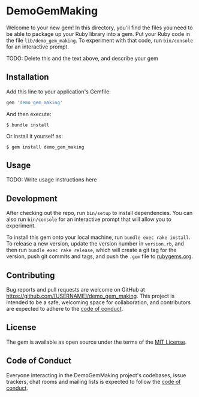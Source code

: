 # DemoGemMaking

Welcome to your new gem! In this directory, you'll find the files you need to be able to package up your Ruby library into a gem. Put your Ruby code in the file `lib/demo_gem_making`. To experiment with that code, run `bin/console` for an interactive prompt.

TODO: Delete this and the text above, and describe your gem

## Installation

Add this line to your application's Gemfile:

```ruby
gem 'demo_gem_making'
```

And then execute:

    $ bundle install

Or install it yourself as:

    $ gem install demo_gem_making

## Usage

TODO: Write usage instructions here

## Development

After checking out the repo, run `bin/setup` to install dependencies. You can also run `bin/console` for an interactive prompt that will allow you to experiment.

To install this gem onto your local machine, run `bundle exec rake install`. To release a new version, update the version number in `version.rb`, and then run `bundle exec rake release`, which will create a git tag for the version, push git commits and tags, and push the `.gem` file to [rubygems.org](https://rubygems.org).

## Contributing

Bug reports and pull requests are welcome on GitHub at https://github.com/[USERNAME]/demo_gem_making. This project is intended to be a safe, welcoming space for collaboration, and contributors are expected to adhere to the [code of conduct](https://github.com/[USERNAME]/demo_gem_making/blob/master/CODE_OF_CONDUCT.md).


## License

The gem is available as open source under the terms of the [MIT License](https://opensource.org/licenses/MIT).

## Code of Conduct

Everyone interacting in the DemoGemMaking project's codebases, issue trackers, chat rooms and mailing lists is expected to follow the [code of conduct](https://github.com/[USERNAME]/demo_gem_making/blob/master/CODE_OF_CONDUCT.md).
